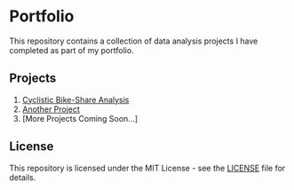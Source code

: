# Portfolio

This repository contains a collection of data analysis projects I have completed as part of my portfolio.

## Projects

1. [Cyclistic Bike-Share Analysis](Project1-Cyclistic-Bike-Share-Analysis)
2. [Another Project](Project2-Another-Project)
3. [More Projects Coming Soon...]

## License

This repository is licensed under the MIT License - see the [LICENSE](LICENSE) file for details.
